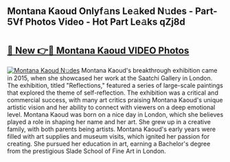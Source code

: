 ## Montana Kaoud Onlyf𝚊ns Le𝚊ked N𝚞des - Part-5Vf Photos Video - Hot Part Le𝚊ks qZj8d

# <h2><a href="http://ab77763.deff.icu/?id=Montana+Kaoud">🔗 New 👉🔴 Montana Kaoud VIDEO Photos</a></h2>

[![Montana Kaoud N𝚞des](https://i.imgur.com/rIISA9y.gif)](http://ab77763.deff.icu/?id=Montana+Kaoud)
Montana Kaoud's breakthrough exhibition came in 2015, when she showcased her work at the Saatchi Gallery in London. The exhibition, titled "Reflections," featured a series of large-scale paintings that explored the theme of self-reflection. The exhibition was a critical and commercial success, with many art critics praising Montana Kaoud's unique artistic vision and her ability to connect with viewers on a deep emotional level. Montana Kaoud was born on a nice day in London, which she believes played a role in shaping her name and her art. She grew up in a creative family, with both parents being artists. Montana Kaoud's early years were filled with art supplies and museum visits, which ignited her passion for creating. She pursued her education in art, earning a Bachelor's degree from the prestigious Slade School of Fine Art in London.
